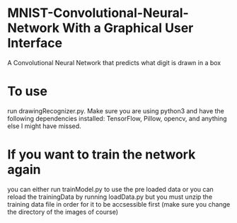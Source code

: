 # MNIST-Convolutional-Neural-Network With a Graphical User Interface
A Convolutional Neural Network that predicts what digit is drawn in a box
# To use 
run drawingRecognizer.py. Make sure you are using python3 and have the following dependencies installed:
TensorFlow, Pillow, opencv, and anything else I might have missed. 


# If you want to train the network again
you can either run trainModel.py to use the pre loaded data or you can reload the trainingData by running loadData.py but you must unzip the training data file in order for it to be accsessible first (make sure you change the directory of the images of course)
